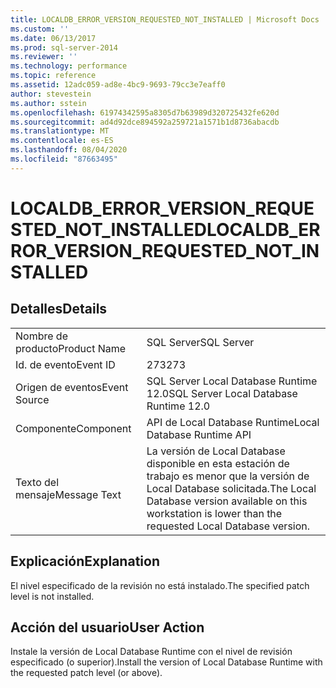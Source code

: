 ```yaml
---
title: LOCALDB_ERROR_VERSION_REQUESTED_NOT_INSTALLED | Microsoft Docs
ms.custom: ''
ms.date: 06/13/2017
ms.prod: sql-server-2014
ms.reviewer: ''
ms.technology: performance
ms.topic: reference
ms.assetid: 12adc059-ad8e-4bc9-9693-79cc3e7eaff0
author: stevestein
ms.author: sstein
ms.openlocfilehash: 61974342595a8305d7b63989d320725432fe620d
ms.sourcegitcommit: ad4d92dce894592a259721a1571b1d8736abacdb
ms.translationtype: MT
ms.contentlocale: es-ES
ms.lasthandoff: 08/04/2020
ms.locfileid: "87663495"
---
```

# <a name="localdb_error_version_requested_not_installed"></a><span data-ttu-id="04d35-102">LOCALDB_ERROR_VERSION_REQUESTED_NOT_INSTALLED</span><span class="sxs-lookup"><span data-stu-id="04d35-102">LOCALDB_ERROR_VERSION_REQUESTED_NOT_INSTALLED</span></span>
    
## <a name="details"></a><span data-ttu-id="04d35-103">Detalles</span><span class="sxs-lookup"><span data-stu-id="04d35-103">Details</span></span>  
  
|||  
|-|-|  
|<span data-ttu-id="04d35-104">Nombre de producto</span><span class="sxs-lookup"><span data-stu-id="04d35-104">Product Name</span></span>|<span data-ttu-id="04d35-105">SQL Server</span><span class="sxs-lookup"><span data-stu-id="04d35-105">SQL Server</span></span>|  
|<span data-ttu-id="04d35-106">Id. de evento</span><span class="sxs-lookup"><span data-stu-id="04d35-106">Event ID</span></span>|<span data-ttu-id="04d35-107">273</span><span class="sxs-lookup"><span data-stu-id="04d35-107">273</span></span>|  
|<span data-ttu-id="04d35-108">Origen de eventos</span><span class="sxs-lookup"><span data-stu-id="04d35-108">Event Source</span></span>|<span data-ttu-id="04d35-109">SQL Server Local Database Runtime 12.0</span><span class="sxs-lookup"><span data-stu-id="04d35-109">SQL Server Local Database Runtime 12.0</span></span>|  
|<span data-ttu-id="04d35-110">Componente</span><span class="sxs-lookup"><span data-stu-id="04d35-110">Component</span></span>|<span data-ttu-id="04d35-111">API de Local Database Runtime</span><span class="sxs-lookup"><span data-stu-id="04d35-111">Local Database Runtime API</span></span>|  
|<span data-ttu-id="04d35-112">Texto del mensaje</span><span class="sxs-lookup"><span data-stu-id="04d35-112">Message Text</span></span>|<span data-ttu-id="04d35-113">La versión de Local Database disponible en esta estación de trabajo es menor que la versión de Local Database solicitada.</span><span class="sxs-lookup"><span data-stu-id="04d35-113">The Local Database version available on this workstation is lower than the requested Local Database version.</span></span>|  
  
## <a name="explanation"></a><span data-ttu-id="04d35-114">Explicación</span><span class="sxs-lookup"><span data-stu-id="04d35-114">Explanation</span></span>  
 <span data-ttu-id="04d35-115">El nivel especificado de la revisión no está instalado.</span><span class="sxs-lookup"><span data-stu-id="04d35-115">The specified patch level is not installed.</span></span>  
  
## <a name="user-action"></a><span data-ttu-id="04d35-116">Acción del usuario</span><span class="sxs-lookup"><span data-stu-id="04d35-116">User Action</span></span>  
 <span data-ttu-id="04d35-117">Instale la versión de Local Database Runtime con el nivel de revisión especificado (o superior).</span><span class="sxs-lookup"><span data-stu-id="04d35-117">Install the version of Local Database Runtime with the requested patch level (or above).</span></span>  
  
  
